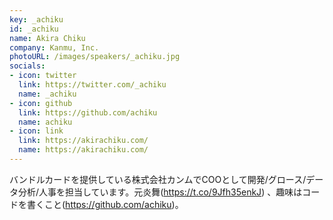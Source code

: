 ```yaml
---
key: _achiku
id: _achiku
name: Akira Chiku
company: Kanmu, Inc.
photoURL: /images/speakers/_achiku.jpg
socials:
- icon: twitter
  link: https://twitter.com/_achiku
  name: _achiku
- icon: github
  link: https://github.com/achiku
  name: achiku
- icon: link
  link: https://akirachiku.com/
  name: https://akirachiku.com/
---
```

バンドルカードを提供している株式会社カンムでCOOとして開発/グロース/データ分析/人事を担当しています。元炎舞(https://t.co/9Jfh35enkJ) 、趣味はコードを書くこと(https://github.com/achiku)。